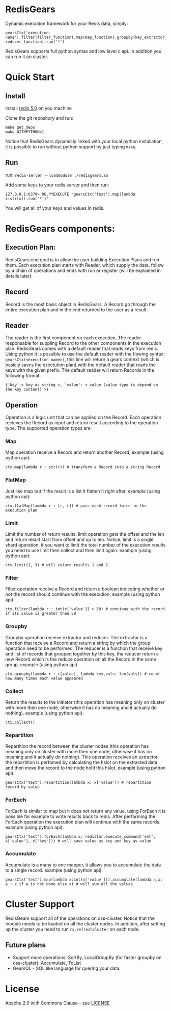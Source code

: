# RedisGears
Dynamic execution framework for your Redis data, simply:
```
gearsCtx('execution-name').filter(filter_function).map(map_function).groupby(key_extractor_function, reducer_function).run('*')
```
RedisGears supports full python syntax and low level c api. In addition you can run it on cluster.

# Quick Start

## Install
Install [redis 5.0](https://redis.io/) on you machine

Clone the git repository and run:
```
make get_deps
make WITHPYTHON=1
```

Notice that RedisGears dynamicly linked with your local python installation, it is possible to run without python support by just typing `make`.

## Run
run: `redis-server --loadmodule ./redisgears.so`

Add some keys to your redis server and then run:
```
127.0.0.1:6379> RG.PYEXECUTE "gearsCtx('test').map(lambda x:str(x)).run('*')"
```
You will get all of your keys and values in redis.

# RedisGears components:
## Execution Plan:
RedisGears end goal is to allow the user building Execution Plans and run them. Each execution plan starts with Reader, which supply the data, follow by a chain of operations and ends with run or register (will be explained in details later).

## Record
Record is the most basic object in RedisGears. A Record go through the entire execution plan and in the end returned to the user as a result.

## Reader
The reader is the first component on each execution, The reader responsable for suppling Record to the other components in the execution plan. RedisGears comes with a default reader that reads keys from redis. Using python it is possible to use the default reader with the flowing syntax: `gearsCtx(<execution name>)`, this line will return a gears context (which is basicly saves the exectution plan) with the default reader that reads the keys with the given prefix. The default reader will return Records in the following format:
```
{'key':< key as string >, 'value': < value (value type is depend on the key content) >}
```

## Operation
Operation is a logic unit that can be applied on the Record. Each operation recieves the Record as input and return result according to the operation type. The supported operation types are:

### Map
Map operation receive a Record and return another Record, example (using python api):
```
ctx.map(lambda r : str(r)) # transform a Record into a string Record
```

### FlatMap
Just like map but if the result is a list it flatten it right after, example (using python api):
```
ctx.flatMap(lambda r : [r, r]) # pass each record twice in the execution plan
```

### Limit
Limit the number of return results, limit operation gets the offset and the len and return result start from offset and up to len. Notice, limit is a single shard operation, if you want to limit the total number of the execution results you need to use limit then collect and then limit again. example (using python api):
```
ctx.limit(1, 3) # will return results 1 and 2.
```

### Filter
Filter operation receive a Record and return a boolean indicating whether or not the record should continue with the execution, example (using python api)
```
ctx.filter(lambda r : int(r['value']) > 50) # continue with the record if its value is greater then 50
```

### Groupby
Groupby operation receive extractor and reducer. The extractor is a function that receive a Record and return a string by which the group operation need to be performed. The reducer is a function that receive key and list of records that grouped together by this key, the reducer return a new Record which is the reduce operation on all the Record in the same group. example (using python api)
```
ctx.groupby(lambda r : r[value], lambda key,vals: len(vals)) # count how many times each value appeared
```

### Collect
Return the results to the initiator (this operation has meaning only on cluster with more then one node, otherwise it has no meaning and it actually do nothing). example (using python api):
```
ctx.collect()
```

### Repartition
Repartition the record between the cluster nodes (this operation has meaning only on cluster with more then one node, otherwise it has no meaning and it actually do nothing). This operation receives an extractor, the repartition is perfomed by calculating the hslot on the extracted data and then move the record to the node hold this hslot.
example (using python api):
```
gearsCtx('test').repartition(lambda x: x['value']) # repartition record by value
```

### ForEach
ForEach is similar to map but it does not return any value, using ForEach it is possible for example to write results back to redis. After performing the ForEach operation the execution plan will continue with the same records.
example (using python api):
```
gearsCtx('test').forEach(lambda x: redistar.execute_command('set', x['value'], x['key'])) # will save value as key and key as value
```

### Accumulate
Accumulate is a many to one mapper, it allows you to accumulate the data to a single record.
example (using python api):
```
gearsCtx('test').map(lambda x:int(x['value'])).accumulate(lambda a,x: a + x if a is not None else x) # will sum all the values
```

# Cluster Support
RedisGears support all of the operations on oss-cluster. Notice that the module needs to be loaded on all the cluster nodes. In addition, after setting up the cluster you need to run `rs.refreshcluster` on each node.

## Future plans
* Support more operations: SortBy, LocalGroupBy (for faster groupby on oss-cluster), Accumulate, ToList
* GearsQL - SQL like language for quering your data.

# License

Apache 2.0 with Commons Clause - see [LICENSE](LICENSE)

